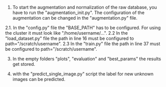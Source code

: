 1. To start the augmentation and normalization of the raw database, you have to run the "augmentation_init.py". The configuration of the augmentation can be changed in the "augmentation.py" file.

2.1. In the "config.py" file the "BASE_PATH" has to be configured. For using the cluster it must look like "/home/username/...".
2.2 In the "load_dataset.py" file the path in line 16 must be configured to path="/scratch/username".
2.3 In the "train.py" file the path in line 37 must be configured to path="/scratch/username".

3. In the empty folders "plots", "evaluation" and "best_params" the results get stored.

4. with the "predict_single_image.py" script the label for new unknown images can be predicted.
